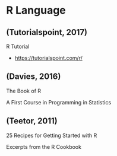 # R Language


## (Tutorialspoint, 2017)

  R Tutorial

  - https://tutorialspoint.com/r/



## (Davies, 2016)

  The Book of R

  A First Course in Programming in Statistics


## (Teetor, 2011)

  25 Recipes for Getting Started with R

  Excerpts from the R Cookbook


